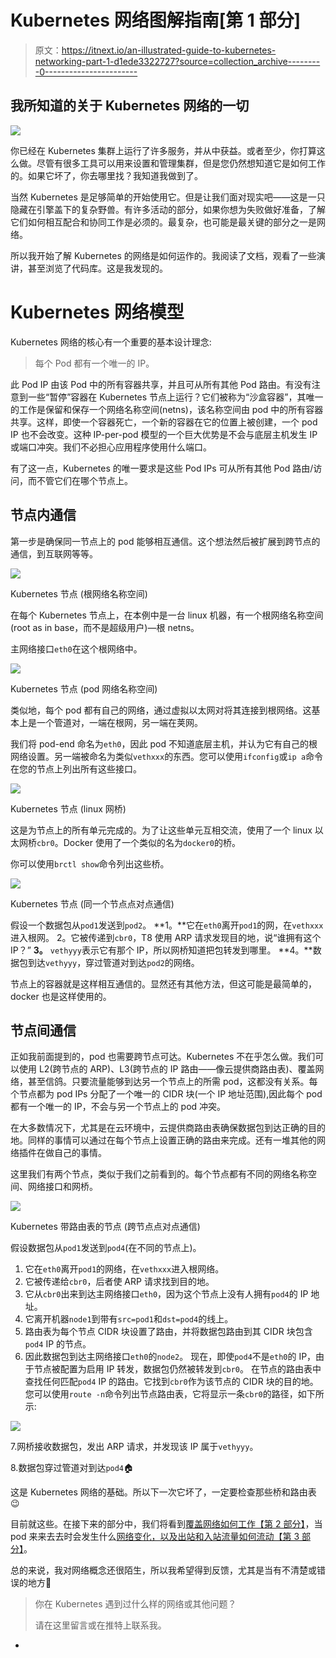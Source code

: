 # Kubernetes 网络图解指南[第 1 部分]

> 原文：<https://itnext.io/an-illustrated-guide-to-kubernetes-networking-part-1-d1ede3322727?source=collection_archive---------0----------------------->

## 我所知道的关于 Kubernetes 网络的一切

![](img/81e59b7eb15f5fa97cbecb11d137ff45.png)

你已经在 Kubernetes 集群上运行了许多服务，并从中获益。或者至少，你打算这么做。尽管有很多工具可以用来设置和管理集群，但是您仍然想知道它是如何工作的。如果它坏了，你去哪里找？我知道我做到了。

当然 Kubernetes 是足够简单的开始使用它。但是让我们面对现实吧——这是一只隐藏在引擎盖下的复杂野兽。有许多活动的部分，如果你想为失败做好准备，了解它们如何相互配合和协同工作是必须的。最复杂，也可能是最关键的部分之一是网络。

所以我开始了解 Kubernetes 的网络是如何运作的。我阅读了文档，观看了一些演讲，甚至浏览了代码库。这是我发现的。

# Kubernetes 网络模型

Kubernetes 网络的核心有一个重要的基本设计理念:

> 每个 Pod 都有一个唯一的 IP。

此 Pod IP 由该 Pod 中的所有容器共享，并且可从所有其他 Pod 路由。有没有注意到一些“暂停”容器在 Kubernetes 节点上运行？它们被称为“沙盒容器”，其唯一的工作是保留和保存一个网络名称空间(netns)，该名称空间由 pod 中的所有容器共享。这样，即使一个容器死亡，一个新的容器在它的位置上被创建，一个 pod IP 也不会改变。这种 IP-per-pod 模型的一个巨大优势是不会与底层主机发生 IP 或端口冲突。我们不必担心应用程序使用什么端口。

有了这一点，Kubernetes 的唯一要求是这些 Pod IPs 可从所有其他 Pod 路由/访问，而不管它们在哪个节点上。

## 节点内通信

第一步是确保同一节点上的 pod 能够相互通信。这个想法然后被扩展到跨节点的通信，到互联网等等。

![](img/27f418189cec0febd7579484146d9c6b.png)

Kubernetes 节点
(根网络名称空间)

在每个 Kubernetes 节点上，在本例中是一台 linux 机器，有一个根网络名称空间(root as in base，而不是超级用户)—根 netns。

主网络接口`eth0`在这个根网络中。

![](img/5c405ebbd109194ee0bab639aa80719a.png)

Kubernetes 节点
(pod 网络名称空间)

类似地，每个 pod 都有自己的网络，通过虚拟以太网对将其连接到根网络。这基本上是一个管道对，一端在根网，另一端在荚网。

我们将 pod-end 命名为`eth0`，因此 pod 不知道底层主机，并认为它有自己的根网络设置。另一端被命名为类似`vethxxx`的东西。您可以使用`ifconfig`或`ip a`命令在您的节点上列出所有这些接口。

![](img/dcb14c21ca28acad5ecba35c4dae99ad.png)

Kubernetes 节点
(linux 网桥)

这是为节点上的所有单元完成的。为了让这些单元互相交流，使用了一个 linux 以太网桥`cbr0`。Docker 使用了一个类似的名为`docker0`的桥。

你可以使用`brctl show`命令列出这些桥。

![](img/8070b8f77fd36aedb8944ce86546609b.png)

Kubernetes 节点
(同一个节点点对点通信)

假设一个数据包从`pod1`发送到`pod2`。
**1。**它在`eth0`离开`pod1`的网，在`vethxxx`进入根网。
2。它被传递到`cbr0`，T8 使用 ARP 请求发现目的地，说“谁拥有这个 IP？”
**3。** `vethyyy`表示它有那个 IP，所以网桥知道把包转发到哪里。
**4。**数据包到达`vethyyy`，穿过管道对到达`pod2`的网络。

节点上的容器就是这样相互通信的。显然还有其他方法，但这可能是最简单的，docker 也是这样使用的。

## 节点间通信

正如我前面提到的，pod 也需要跨节点可达。Kubernetes 不在乎怎么做。我们可以使用 L2(跨节点的 ARP)、L3(跨节点的 IP 路由——像云提供商路由表)、覆盖网络，甚至信鸽。只要流量能够到达另一个节点上的所需 pod，这都没有关系。每个节点都为 pod IPs 分配了一个唯一的 CIDR 块(一个 IP 地址范围),因此每个 pod 都有一个唯一的 IP，不会与另一个节点上的 pod 冲突。

在大多数情况下，尤其是在云环境中，云提供商路由表确保数据包到达正确的目的地。同样的事情可以通过在每个节点上设置正确的路由来完成。还有一堆其他的网络插件在做自己的事情。

这里我们有两个节点，类似于我们之前看到的。每个节点都有不同的网络名称空间、网络接口和网桥。

![](img/eb0674e7fb9b614343330fd65122f3b5.png)

Kubernetes 带路由表的节点
(跨节点点对点通信)

假设数据包从`pod1`发送到`pod4`(在不同的节点上)。

1.  它在`eth0`离开`pod1`的网络，在`vethxxx`进入根网络。
2.  它被传递给`cbr0`，后者使 ARP 请求找到目的地。
3.  它从`cbr0`出来到达主网络接口`eth0`，因为这个节点上没有人拥有`pod4`的 IP 地址。
4.  它离开机器`node1`到带有`src=pod1`和`dst=pod4`的线上。
5.  路由表为每个节点 CIDR 块设置了路由，并将数据包路由到其 CIDR 块包含`pod4` IP 的节点。
6.  因此数据包到达主网络接口`eth0`的`node2`。
    现在，即使`pod4`不是`eth0`的 IP，由于节点被配置为启用 IP 转发，数据包仍然被转发到`cbr0`。
    在节点的路由表中查找任何匹配`pod4` IP 的路由。它找到`cbr0`作为该节点的 CIDR 块的目的地。
    您可以使用`route -n`命令列出节点路由表，它将显示一条`cbr0`的路径，如下所示:

![](img/52b6f579cec90f13315b35c4abb4870a.png)

7.网桥接收数据包，发出 ARP 请求，并发现该 IP 属于`vethyyy`。

8.数据包穿过管道对到达`pod4`🏠

这是 Kubernetes 网络的基础。所以下一次它坏了，一定要检查那些桥和路由表😉

目前就这些。在接下来的部分中，我们将看到[覆盖网络如何工作【第 2 部分】](https://medium.com/@ApsOps/an-illustrated-guide-to-kubernetes-networking-part-2-13fdc6c4e24c)，当 pod 来来去去时会发生什么[网络变化，以及出站和入站流量如何流动【第 3 部分】](https://medium.com/@ApsOps/an-illustrated-guide-to-kubernetes-networking-part-3-f35957784c8e)。

总的来说，我对网络概念还很陌生，所以我希望得到反馈，尤其是当有不清楚或错误的地方🙂

> 你在 Kubernetes 遇到过什么样的网络或其他问题？
> 
> 请在这里留言或在推特上联系我。

-